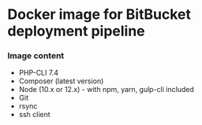 # Docker image for BitBucket deployment pipeline

### Image content
- PHP-CLI 7.4
- Composer (latest version)
- Node (10.x or 12.x) - with npm, yarn, gulp-cli included
- Git
- rsync
- ssh client
